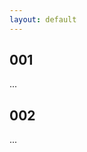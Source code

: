 ```yaml
---
layout: default
---
```


<body>
    <div class="timeline">
        <div class="container left">
            <div class="content">
          <h2>001</h2>
          <P>...</P>
        </div>
    </div>
    <div class="container right">
        <div class="content">
            <h2>002</h2>
            <p>...</p>
        </div>
    </div>
</div>
</body>